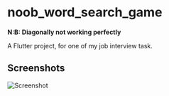 # noob_word_search_game
**N:B: Diagonally not working perfectly**

A Flutter project, for one of my job interview task.

## Screenshots

![Screenshot](https://user-images.githubusercontent.com/37112730/147399411-afa563d8-5f16-413d-b9f5-13ddf9e0b9a1.jpeg)
